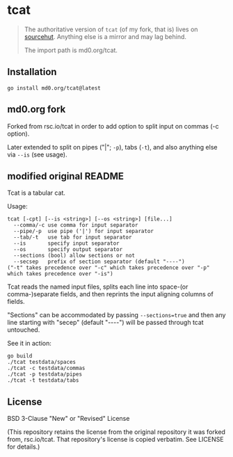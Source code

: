 # tcat

> The authoritative version of `tcat` (of my fork, that is) lives on
> [sourcehut](https://git.sr.ht/~md0/tcat).  Anything else is a mirror
> and may lag behind.
>
> The import path is md0.org/tcat.

## Installation

```
go install md0.org/tcat@latest
```

## md0.org fork

Forked from rsc.io/tcat in order to add option to split input on commas
(-c option).

Later extended to split on pipes ("|"; `-p`), tabs (`-t`), and also
anything else via `--is` (see usage).

## modified original README

Tcat is a tabular cat.

Usage:

    tcat [-cpt] [--is <string>] [--os <string>] [file...]
      --comma/-c use comma for input separator
      --pipe/-p  use pipe ('|') for input separator
      --tab/-t   use tab for input separator
      --is       specify input separator
      --os       specify output separator
      --sections (bool) allow sections or not
      --secsep   prefix of section separator (default "----")
    ("-t" takes precedence over "-c" which takes precedence over "-p"
    which takes precedence over "-is")

Tcat reads the named input files, splits each line into space-(or
comma-)separate fields, and then reprints the input aligning columns of
fields.

"Sections" can be accommodated by passing `--sections=true` and then any
line starting with "secep" (default "----") will be passed through tcat
untouched.

See it in action:

    go build
    ./tcat testdata/spaces
    ./tcat -c testdata/commas
    ./tcat -p testdata/pipes
    ./tcat -t testdata/tabs

## License

BSD 3-Clause "New" or "Revised" License

(This repository retains the license from the original repository it was
forked from, rsc.io/tcat.  That repository's license is copied verbatim.
See LICENSE for details.)
